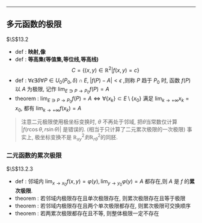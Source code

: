 ___

## 多元函数的极限
$\S$13.2
- def : **映射,像**
- def : **等高集(等值集,等位线,等高线)**
$$C=\left\{(x,y)\in \mathbb R^2|f(x,y)=c\right\}$$
- def : $\forall \epsilon\exists\delta\forall P\in U_0(P_0,\delta)\cap E,\; |f(P)-A|<\epsilon$ ,则称 $P$ 趋于 $P_0$ 时, 函数 $f(P)$ 以 $A$ 为极限, 记作 $\lim_{E\ni P\rightarrow P_0}f(P)=A$
- theorem : $\lim_{E\ni P\rightarrow P_0}f(P)=A\Leftrightarrow \forall \{x_k\}\subset E\setminus\{x_0\}$ 满足 $\lim_{k\rightarrow +\infty} x_k=x_0$, 都有 $\lim_{k\rightarrow +\infty}f(x_k)=A$
> 注意二元极限使用极坐标变换时, $\theta$ 不再处于邻域, 把$\theta$当常数仅计算 $|f(r\cos\theta,r\sin\theta)|$ 是错误的. (相当于只计算了二元累次极限的一次极限)
> 事实上, 极坐标变换不是 $\mathbb R^2_{xy} 到 \mathbb R^2_{r\theta}$的同胚.
### 二元函数的累次极限
$\S$13.2.3
- def : 邻域内 $\lim_{x\rightarrow x_0}f(x,y)=\varphi(y),\lim_{y\rightarrow y_0}\varphi(y)=A$ 都存在,则 $A$ 是 $f$ 的**累次极限**.
- theorem : 若邻域内极限存在且单次极限存在, 则累次极限存在且等于极限
- theorem : 若邻域内极限存在且两个单次极限都存在, 则累次极限可交换顺序
- theorem : 若两累次极限都存在且不等, 则整体极限一定不存在